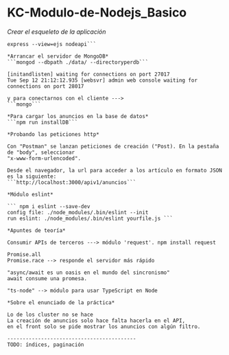 # KC-Modulo-de-Nodejs_Basico

*Crear el esqueleto de la aplicación*

```npm install express-generator -g
express --view=ejs nodeapi```

*Arrancar el servidor de MongoDB*
```mongod --dbpath ./data/ --directoryperdb```

[initandlisten] waiting for connections on port 27017
Tue Sep 12 21:12:12.935 [websvr] admin web console waiting for connections on port 28017

y para conectarnos con el cliente --->
```mongo```

*Para cargar los anuncios en la base de datos*
```npm run installDB```

*Probando las peticiones http*

Con "Postman" se lanzan peticiones de creación ("Post). En la pestaña de "body", seleccionar 
"x-www-form-urlencoded".

Desde el navegador, la url para acceder a los artículo en formato JSON es la siguiente:
```http://localhost:3000/apiv1/anuncios```

*Módulo eslint*

``` npm i eslint --save-dev
config file: ./node_modules/.bin/eslint --init
run eslint: ./node_modules/.bin/eslint yourfile.js ```

*Apuntes de teoría*

Consumir APIs de terceros ---> módulo 'request'. npm install request

Promise.all
Promise.race --> responde el servidor más rápido

"async/await es un oasis en el mundo del sincronismo"
await consume una promesa.

"ts-node" --> módulo para usar TypeScript en Node

*Sobre el enunciado de la práctica*

Lo de los cluster no se hace
La creación de anuncios solo hace falta hacerla en el API, 
en el front solo se pide mostrar los anuncios con algún filtro.

------------------------------------------
TODO: índices, paginación